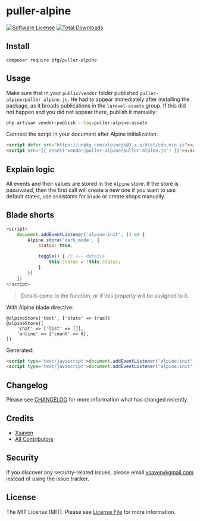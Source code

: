 # puller-alpine

[![Software License](https://img.shields.io/badge/license-MIT-brightgreen.svg?style=flat-square)](LICENSE.md)
[![Total Downloads](https://img.shields.io/packagist/dt/bfg/puller-alpine.svg?style=flat-square)](https://packagist.org/packages/bfg-s/puller-alpine)

## Install
`composer require bfg/puller-alpine`

## Usage
Make sure that in your `public/vendor` folder published `puller-alpine/puller-alpine.js`.
He had to appear immediately after installing the package,
as it broads publications in the `laravel-assets` group.
If this did not happen and you did not appear there, publish it manually:
```bash
php artisan vendor:publish --tag=puller-alpine-assets
```
Connect the script in your document after Alpine initialization:
```html
<script defer src="https://unpkg.com/alpinejs@3.x.x/dist/cdn.min.js"></script>
<script src="{{ asset('vendor/puller-alpine/puller-alpine.js') }}"></script>
```

## Explain logic
All events and their values are stored in the `Alpine` store. 
If the store is passivated, then the first call will create a new 
one if you want to use default states, use assistants for `blade` 
or create shops manually.

## Blade shorts
```javascript
<script>
    document.addEventListener('alpine:init', () => {
        Alpine.store('dark_mode', {
            status: true,

            toggle() { // <-- details
                this.status = !this.status;
            }
        })
    })
</script>
```
> Details come to the function, or if this property will be assigned to it.

With Alpine blade directive:
```blade
@alpineStore('test', ['state' => true])
@alpineStore([
    'chat' => ['list' => []],
    'online' => ['count' => 0],
])
```
Generated:
```html
<script type='text/javascript'>document.addEventListener('alpine:init', function () {Alpine.store("test", {"state":true});})</script>
<script type='text/javascript'>document.addEventListener('alpine:init', function () {Alpine.store("chat", {"list":[]});Alpine.store("online", {"count":0});})</script>
```

## Changelog
Please see [CHANGELOG](CHANGELOG.md) for more information what has changed recently.

## Credits

- [Xsaven](https://github.com/bfg-s)
- [All Contributors](https://github.com/bfg-s/puller-alpine/contributors)

## Security
If you discover any security-related issues, please email xsaven@gmail.com instead of using the issue tracker.

## License
The MIT License (MIT). Please see [License File](/LICENSE.md) for more information.
